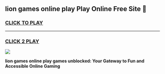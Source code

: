 
## lion games online play Play Online Free Site 👋
<h3>
<a href="https://download.freeplayer.one?title=lion_games_online_play&ref=21F">CLICK TO PLAY</a></h3>
<hr>

<h3>
<a href="https://download.freeplayer.one?title=lion_games_online_play&ref=21F">CLICK 2 PLAY</a>
  
</h3>

<a href="https://download.freeplayer.one?title=lion_games_online_play&ref=21F"><img src="https://cdnb.artstation.com/p/assets/images/images/032/539/853/original/anto-thomas-button-gif.gif"></a>


**lion games online play games unblocked: Your Gateway to Fun and Accessible Online Gaming**
